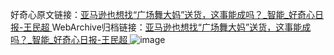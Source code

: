 好奇心原文链接：[亚马逊也想找“广场舞大妈”送货，这事能成吗？_智能_好奇心日报-王民超 ](https://www.qdaily.com/articles/10948.html)
WebArchive归档链接：[亚马逊也想找“广场舞大妈”送货，这事能成吗？_智能_好奇心日报-王民超 ](http://web.archive.org/web/20170429043835/http://www.qdaily.com:80/articles/10948.html)
![image](http://ww3.sinaimg.cn/large/007d5XDply1g3wci1dy0bj30u0321e81)